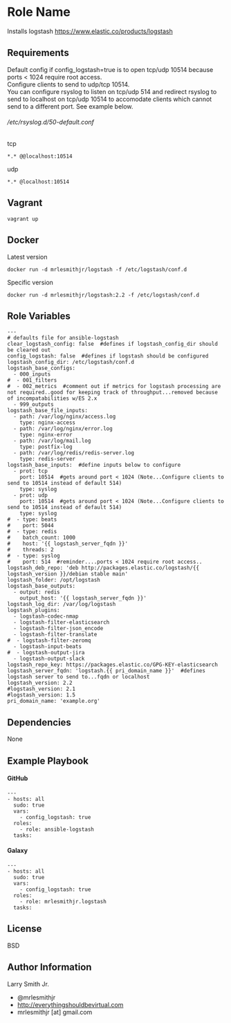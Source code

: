 Role Name
=========

Installs logstash https://www.elastic.co/products/logstash

Requirements
------------

Default config if config_logstash=true is to open tcp/udp 10514 because ports < 1024 require root access.  
Configure clients to send to udp/tcp 10514.  
You can configure rsyslog to listen on tcp/udp 514 and redirect rsyslog to send to localhost on tcp/udp 10514
to accomodate clients which cannot send to a different port. See example below.  
###### /etc/rsyslog.d/50-default.conf
tcp
````
*.* @@localhost:10514
````
udp
````
*.* @localhost:10514
````

Vagrant
-------
````
vagrant up
````

Docker
------
Latest version

````
docker run -d mrlesmithjr/logstash -f /etc/logstash/conf.d
````
Specific version  
````
docker run -d mrlesmithjr/logstash:2.2 -f /etc/logstash/conf.d
````  

Role Variables
--------------

````
---
# defaults file for ansible-logstash
clear_logstash_config: false  #defines if logstash_config_dir should be cleared out
config_logstash: false  #defines if logstash should be configured
logstash_config_dir: /etc/logstash/conf.d
logstash_base_configs:
  - 000_inputs
#  - 001_filters
#  - 002_metrics  #comment out if metrics for logstash processing are not required..good for keeping track of throughput...removed because of incompatabilities w/ES 2.x
  - 999_outputs
logstash_base_file_inputs:
  - path: /var/log/nginx/access.log
    type: nginx-access
  - path: /var/log/nginx/error.log
    type: nginx-error
  - path: /var/log/mail.log
    type: postfix-log
  - path: /var/log/redis/redis-server.log
    type: redis-server
logstash_base_inputs:  #define inputs below to configure
  - prot: tcp
    port: 10514  #gets around port < 1024 (Note...Configure clients to send to 10514 instead of default 514)
    type: syslog
  - prot: udp
    port: 10514  #gets around port < 1024 (Note...Configure clients to send to 10514 instead of default 514)
    type: syslog
#  - type: beats
#    port: 5044
#  - type: redis
#    batch_count: 1000
#    host: '{{ logstash_server_fqdn }}'
#    threads: 2
#  - type: syslog
#    port: 514  #reminder....ports < 1024 require root access..
logstash_deb_repo: 'deb http://packages.elastic.co/logstash/{{ logstash_version }}/debian stable main'
logstash_folder: /opt/logstash
logstash_base_outputs:
  - output: redis
    output_host: '{{ logstash_server_fqdn }}'
logstash_log_dir: /var/log/logstash
logstash_plugins:
  - logstash-codec-nmap
  - logstash-filter-elasticsearch
  - logstash-filter-json_encode
  - logstash-filter-translate
#  - logstash-filter-zeromq
  - logstash-input-beats
#  - logstash-output-jira
  - logstash-output-slack
logstash_repo_key: https://packages.elastic.co/GPG-KEY-elasticsearch
logstash_server_fqdn: 'logstash.{{ pri_domain_name }}'  #defines logstash server to send to...fqdn or localhost
logstash_version: 2.2
#logstash_version: 2.1
#logstash_version: 1.5
pri_domain_name: 'example.org'
````

Dependencies
------------

None

Example Playbook
----------------

#### GitHub
````
---
- hosts: all
  sudo: true
  vars:
    - config_logstash: true
  roles:
    - role: ansible-logstash
  tasks:
````
#### Galaxy
````
---
- hosts: all
  sudo: true
  vars:
    - config_logstash: true
  roles:
    - role: mrlesmithjr.logstash
  tasks:
````

License
-------

BSD

Author Information
------------------

Larry Smith Jr.
- @mrlesmithjr
- http://everythingshouldbevirtual.com
- mrlesmithjr [at] gmail.com
